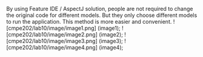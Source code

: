 By using Feature IDE / AspectJ solution, people are not required to change the original code for different models. But they only choose different models to run the application. This method is more easier and convenient.
! [cmpe202/lab10/image/image1.png] (image1);
! [cmpe202/lab10/image/image2.png] (image2);
! [cmpe202/lab10/image/image3.png] (image3);
! [cmpe202/lab10/image/image4.png] (image4);
